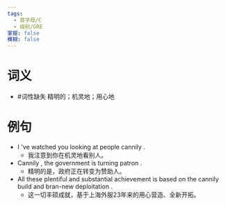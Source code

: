 ```yaml
---
tags:
  - 首字母/C
  - 级别/GRE
掌握: false
模糊: false
---
```

# 词义
- #词性缺失 精明的；机灵地；用心地
# 例句
- I 've watched you looking at people cannily .
	- 我注意到你在机灵地看别人。
- Cannily , the government is turning patron .
	- 精明的是，政府正在转变为赞助人。
- All these plentiful and substantial achievement is based on the cannily build and bran-new deploitation .
	- 这一切丰硕成就，基于上海外服23年来的用心营造、全新开拓。
